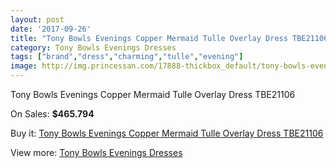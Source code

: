 ```yaml
---
layout: post
date: '2017-09-26'
title: "Tony Bowls Evenings Copper Mermaid Tulle Overlay Dress TBE21106"
category: Tony Bowls Evenings Dresses
tags: ["brand","dress","charming","tulle","evening"]
image: http://img.princessan.com/17888-thickbox_default/tony-bowls-evenings-copper-mermaid-tulle-overlay-dress-tbe21106.jpg
---
```

Tony Bowls Evenings Copper Mermaid Tulle Overlay Dress TBE21106

On Sales: **$465.794**
<a href="https://www.princessan.com/en/tony-bowls-evenings-dresses/8345-tony-bowls-evenings-copper-mermaid-tulle-overlay-dress-tbe21106.html"><amp-img layout="responsive" width="600" height="600" src="//img.princessan.com/17888-thickbox_default/tony-bowls-evenings-copper-mermaid-tulle-overlay-dress-tbe21106.jpg" alt="Tony Bowls Evenings Copper Mermaid Tulle Overlay Dress TBE21106 0" /></a>
<a href="https://www.princessan.com/en/tony-bowls-evenings-dresses/8345-tony-bowls-evenings-copper-mermaid-tulle-overlay-dress-tbe21106.html"><amp-img layout="responsive" width="600" height="600" src="//img.princessan.com/17891-thickbox_default/tony-bowls-evenings-copper-mermaid-tulle-overlay-dress-tbe21106.jpg" alt="Tony Bowls Evenings Copper Mermaid Tulle Overlay Dress TBE21106 1" /></a>
<a href="https://www.princessan.com/en/tony-bowls-evenings-dresses/8345-tony-bowls-evenings-copper-mermaid-tulle-overlay-dress-tbe21106.html"><amp-img layout="responsive" width="600" height="600" src="//img.princessan.com/17890-thickbox_default/tony-bowls-evenings-copper-mermaid-tulle-overlay-dress-tbe21106.jpg" alt="Tony Bowls Evenings Copper Mermaid Tulle Overlay Dress TBE21106 2" /></a>
<a href="https://www.princessan.com/en/tony-bowls-evenings-dresses/8345-tony-bowls-evenings-copper-mermaid-tulle-overlay-dress-tbe21106.html"><amp-img layout="responsive" width="600" height="600" src="//img.princessan.com/17889-thickbox_default/tony-bowls-evenings-copper-mermaid-tulle-overlay-dress-tbe21106.jpg" alt="Tony Bowls Evenings Copper Mermaid Tulle Overlay Dress TBE21106 3" /></a>

Buy it: [Tony Bowls Evenings Copper Mermaid Tulle Overlay Dress TBE21106](https://www.princessan.com/en/tony-bowls-evenings-dresses/8345-tony-bowls-evenings-copper-mermaid-tulle-overlay-dress-tbe21106.html "Tony Bowls Evenings Copper Mermaid Tulle Overlay Dress TBE21106")

View more: [Tony Bowls Evenings Dresses](https://www.princessan.com/en/67-tony-bowls-evenings-dresses "Tony Bowls Evenings Dresses")